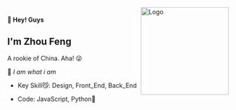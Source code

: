 <img src="http://images.dorc.top/blog/blog-logo.png" alt="Logo" align="right" height="200">

#### 👋 Hey! Guys

## I'm Zhou Feng

A rookie of China. Aha! 😜

💨 _I am what i am_

-   Key Skill😼:  Design, Front_End, Back_End

-   Code: JavaScript, Python🙈
